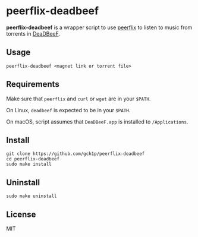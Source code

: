 # peerflix-deadbeef

**peerflix-deadbeef** is a wrapper script to use [peerflix](https://github.com/mafintosh/peerflix) to listen to music from torrents in [DeaDBeeF](https://github.com/DeaDBeeF-Player/deadbeef).

## Usage

```
peerflix-deadbeef <magnet link or torrent file>
```

## Requirements

Make sure that `peerflix` and `curl` or `wget` are in your `$PATH`.

On Linux, `deadbeef` is expected to be in your `$PATH`.

On macOS, script assumes that `DeaDBeeF.app` is installed to `/Applications`.

## Install

```
git clone https://github.com/gch1p/peerflix-deadbeef
cd peerflix-deadbeef
sudo make install
```

## Uninstall

```
sudo make uninstall
```

## License

MIT

